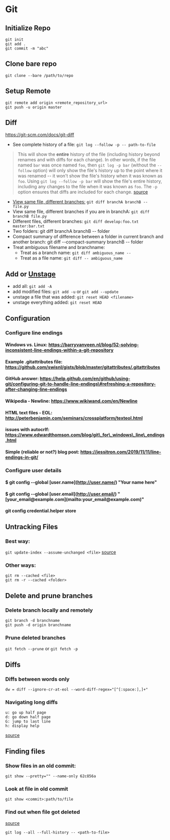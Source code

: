 # Git

## Initialize Repo

```
git init
git add .
git commit -m "abc"
```

## Clone bare repo

`git clone --bare /path/to/repo`

## Setup Remote

```
git remote add origin <remote_repository_url>
git push -u origin master
```

## Diff

https://git-scm.com/docs/git-diff

- See complete history of a file: `git log --follow -p -- path-to-file`

> This will show the **entire** history of the file (including history beyond renames and with diffs for each change). In other words, if the file named `bar` was once named `foo`, then `git log -p bar` (without the `--follow` option) will only show the file's history up to the point where it was renamed -- it won't show the file's history when it was known as `foo`.  Using `git log --follow -p bar` will show the file's entire history, including any changes to the file when it was known as `foo`. The `-p` option ensures that diffs are included for each change.  [source](https://stackoverflow.com/questions/278192/view-the-change-history-of-a-file-using-git-versioning#:~:text=Using%20git%20log%20%2D%2Dfollow,are%20included%20for%20each%20change.)

- [View same file, different branches:](https://stackoverflow.com/questions/38664421/how-do-i-call-git-diff-on-the-same-file-between-2-different-local-branches/) `git diff branchA branchB -- file.py`
- View same file, different branches if you are in branchA: `git diff branchB file.py`
- Different files, different branches: `git diff develop:foo.txt master:bar.txt`
- Two folders: git diff branchA branchB -- folder
- Compact summary of difference between a folder in current branch and another branch: git diff --compact-summary branchB -- folder
- Treat ambiguous filename and branchname:
    - Treat as a branch name: `git diff ambiguous_name -- `
    - Treat as a file name: `git diff -- ambiguous_name`

## Add or [Unstage](https://clubmate.fi/git-removing-files-from-the-staging-area-and-the-tree/)

- add all: `git add -A`
- add modified files: `git add -u` or `git add --update`
- unstage a file that was added: `git reset HEAD <filename>`
- unstage everything added: `git reset HEAD`

## Configuration

### Configure line endings

#### Windows vs. Linux: https://barryvanveen.nl/blog/52-solving-inconsistent-line-endings-within-a-git-repository

#### Example .gitattributes file: https://github.com/swisnl/gists/blob/master/gitattributes/.gitattributes

#### GitHub answer: https://help.github.com/en/github/using-git/configuring-git-to-handle-line-endings\#refreshing-a-repository-after-changing-line-endings

#### Wikipedia - Newline: https://www.wikiwand.com/en/Newline

#### HTML text files - EOL: http://peterbenjamin.com/seminars/crossplatform/texteol.html

#### issues with autocrlf: https://www.edwardthomson.com/blog/git\_for\_windows\_line\_endings.html

#### Simple (reliable or not?) blog post: https://jessitron.com/2019/11/11/line-endings-in-git/

### Configure user details

#### \$ git config --global \[user.name\](http://user.name/) "Your name here"

#### \$ git config --global \[user.email\](http://user.email/) "\[your\_email\@example.com\](mailto:your\_email\@example.com)"

#### git config credential.helper store

## Untracking Files

### Best way:

`git update-index --assume-unchanged <file>`
[source](https://stackoverflow.com/questions/1274057/how-to-make-git-forget-about-a-file-that-was-tracked-but-is-now-in-gitignore)

### Other ways:

    git rm --cached <file>
    git rm -r --cached <folder>

## Delete and prune branches

### Delete branch locally and remotely

    git branch -d branchname
    git push -d origin branchname

### Prune deleted branches

`git fetch --prune` or `git fetch -p`

## Diffs

### Diffs between words only

`dw = diff --ignore-cr-at-eol --word-diff-regex="[^[:space:],]+"`

### Navigating long diffs

    u: go up half page
    d: go down half page
    G: jump to last line
    h: display help

[source](https://stackoverflow.com/questions/32469204/scrolling-down-git-diff-from-mac-terminal)

## Finding files

### Show files in an old commit:

    git show --pretty="" --name-only 62c856a

### Look at file in old commit

    git show <commit>:path/to/file

### Find out when file got deleted

[source](https://stackoverflow.com/questions/7203515/git-how-to-find-a-deleted-file-in-the-project-commit-history)

    git log --all --full-history -- <path-to-file>


